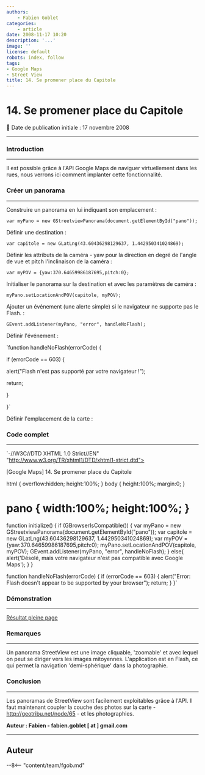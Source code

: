 ```yaml
---
authors:
    - Fabien Goblet
categories:
    - article
date: 2008-11-17 10:20
description: '...'
image: ''
license: default
robots: index, follow
tags:
- Google Maps
- Street View
title: 14. Se promener place du Capitole
---
```


# 14. Se promener place du Capitole

:calendar: Date de publication initiale : 17 novembre 2008

----

### Introduction

---

Il est possible grâce à l'API Google Maps de naviguer virtuellement dans les rues, nous verrons ici comment implanter cette fonctionnalité.  

### Créer un panorama

---

Construire un panorama en lui indiquant son emplacement :  

`var myPano = new GStreetviewPanorama(document.getElementById("pano"));`  

Définir une destination :  

`var capitole = new GLatLng(43.60436298129637, 1.442950341024869);`  

Définir les attributs de la caméra - yaw pour la direction en degré de l'angle de vue et pitch l'inclinaison de la caméra :  

`var myPOV = {yaw:370.64659986187695,pitch:0};`  

Initialiser le panorama sur la destination et avec les paramètres de caméra :  

`myPano.setLocationAndPOV(capitole, myPOV);`  

Ajouter un événement (une alerte simple) si le navigateur ne supporte pas le Flash. :  

`GEvent.addListener(myPano, "error", handleNoFlash);`  

Définir l'événement :  

`function handleNoFlash(errorCode) {  

if (errorCode == 603) {  

alert("Flash n'est pas supporté par votre navigateur !");  

return;  

}  

}`  

Définir l'emplacement de la carte :  

### Code complet

---

`-//W3C//DTD XHTML 1.0 Strict//EN" "http://www.w3.org/TR/xhtml1/DTD/xhtml1-strict.dtd">  

[Google Maps] 14. Se promener place du Capitole  

html { overflow:hidden; height:100%; }
body { height:100%; margin:0; }
# pano { width:100%; height:100%; }

function initialize() {
if (GBrowserIsCompatible()) {
var myPano = new GStreetviewPanorama(document.getElementById("pano"));
var capitole = new GLatLng(43.60436298129637, 1.442950341024869);
var myPOV = {yaw:370.64659986187695,pitch:0};
myPano.setLocationAndPOV(capitole, myPOV);
GEvent.addListener(myPano, "error", handleNoFlash);
}
else{
alert('Désolé, mais votre navigateur n\'est pas compatible avec Google Maps');
}
}

function handleNoFlash(errorCode) {
if (errorCode == 603) {
alert("Error: Flash doesn't appear to be supported by your browser");
return;
}
}`  

### Démonstration

---

[Résultat pleine page](http://88.191.39.115/fabien/geotribu/%5bgeotribu%5d_Google-Maps_tuto14.html)

### Remarques

---

Un panorama StreetView est une image cliquable, 'zoomable' et avec lequel on peut se diriger vers les images mitoyennes.
L'application est en Flash, ce qui permet la navigation 'demi-sphérique' dans la photographie.

### Conclusion

---

Les panoramas de StreetView sont facilement exploitables grâce à l'API.
Il faut maintenant coupler la couche des photos sur la carte - <http://geotribu.net/node/65> - et les photographies.

**Auteur : Fabien - fabien.goblet [ at ] gmail.com**

----

## Auteur

--8<-- "content/team/fgob.md"
